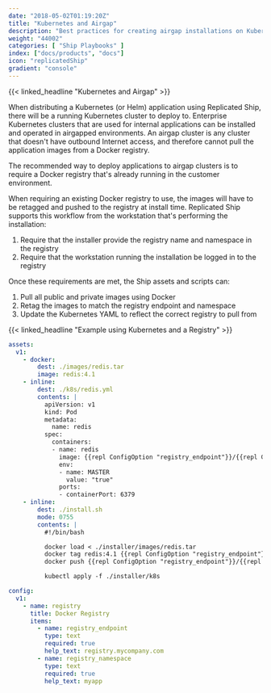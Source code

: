 ```yaml
---
date: "2018-05-02T01:19:20Z"
title: "Kubernetes and Airgap"
description: "Best practices for creating airgap installations on Kubernetes"
weight: "44002"
categories: [ "Ship Playbooks" ]
index: ["docs/products", "docs"]
icon: "replicatedShip"
gradient: "console"
---
```


{{< linked_headline "Kubernetes and Airgap" >}}

When distributing a Kubernetes (or Helm) application using Replicated Ship, there will be a running Kubernetes cluster to deploy to. Enterprise Kubernetes clusters that are used for internal applications can be installed and operated in airgapped environments. An airgap cluster is any cluster that doesn't have outbound Internet access, and therefore cannot pull the application images from a Docker registry.

The recommended way to deploy applications to airgap clusters is to require a Docker registry that's already running in the customer environment.

When requiring an existing Docker registry to use, the images will have to be retagged and pushed to the registry at install time. Replicated Ship supports this workflow from the workstation that's performing the installation:

1. Require that the installer provide the registry name and namespace in the registry
1. Require that the workstation running the installation be logged in to the registry

Once these requirements are met, the Ship assets and scripts can:

1. Pull all public and private images using Docker
1. Retag the images to match the registry endpoint and namespace
1. Update the Kubernetes YAML to reflect the correct registry to pull from

{{< linked_headline "Example using Kubernetes and a Registry" >}}

```yaml
assets:
  v1:
    - docker:
        dest: ./images/redis.tar
        image: redis:4.1
    - inline:
        dest: ./k8s/redis.yml
        contents: |
          apiVersion: v1
          kind: Pod
          metadata:
            name: redis
          spec:
            containers:
            - name: redis
              image: {{repl ConfigOption "registry_endpoint"}}/{{repl ConfigOption "registry_namespace"}}/redis:4/1
              env:
              - name: MASTER
                value: "true"
              ports:
              - containerPort: 6379
    - inline:
        dest: ./install.sh
        mode: 0755
        contents: |
          #!/bin/bash

          docker load < ./installer/images/redis.tar
          docker tag redis:4.1 {{repl ConfigOption "registry_endpoint"}}/{{repl ConfigOption "registry_namespace"}}/redis:4.1
          docker push {{repl ConfigOption "registry_endpoint"}}/{{repl ConfigOption "registry_namespace"}}/redis:4.1

          kubectl apply -f ./installer/k8s

config:
  v1:
    - name: registry
      title: Docker Registry
      items:
        - name: registry_endpoint
          type: text
          required: true
          help_text: registry.mycompany.com
        - name: registry_namespace
          type: text
          required: true
          help_text: myapp
```